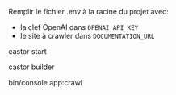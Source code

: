 Remplir le fichier .env à la racine du projet avec:
- la clef OpenAI dans `OPENAI_API_KEY`
- le site à crawler dans `DOCUMENTATION_URL`

castor start

castor builder

bin/console app:crawl
